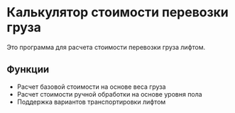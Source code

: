 # Калькулятор стоимости перевозки груза

Это программа для расчета стоимости перевозки груза лифтом.

## Функции
- Расчет базовой стоимости на основе веса груза
- Расчет стоимости ручной обработки на основе уровня пола
- Поддержка вариантов транспортировки лифтом
